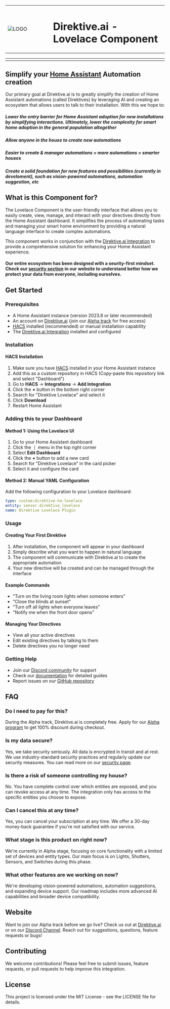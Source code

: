 <table>
  <tr>
    <td width="127"><img src="https://cdn.discordapp.com/icons/1397167613506748468/3647df6e0f15b5322003ce556a809e7a.png?size=160&quality=lossless" alt="LOGO" ></td>
    <td><h1>Direktive.ai - Lovelace Component</h1></td>
  </tr>
</table>
<table>
  <tr>
    <td width="250">
      <a aria-label="@DIREKTIVE-AI/HA-INTEGRATION" href="https://github.com/Direktive-ai/direktive-ha-integration" width="250">
        <img alt="" src="https://img.shields.io/badge/DIREKTIVE--AI/INTEGRATION-V0.9.0-blue?style=for-the-badge&labelColor=10131a&color=1EAEDB" align="center">
      </a>
    </td>
    <td width="250">
      <a aria-label="@IREKTIVE-AI/HA-LOVELACE" href="https://github.com/Direktive-ai/direktive-ha-lovlace">
        <img alt="" src="https://img.shields.io/badge/DIREKTIVE--AI/LOVELACE-V0.9.0-blue?style=for-the-badge&labelColor=10131a&color=1EAEDB" align="center">
      </a>
    </td>
    <td width="210">
      <a aria-label="Join the community on Discord" href="https://discord.gg/4M4ARJhz">
        <img alt="" src="https://img.shields.io/badge/Join%20the%20Discord-blueviolet.svg?style=for-the-badge&labelColor=10131a&logo=Discord&logoWidth=20&color=9b87f5" align="center">
      </a>
    </td>
  </tr>
</table>

## Simplify your [Home Assistant](https://www.home-assistant.io/) Automation creation
Our primary goal at Direktive.ai is to greatly simplify the creation of Home Assistant automations (called Direktives) by leveraging AI and creating an ecosystem that allows users to talk to their installation. With this we hope to:

##### Lower the entry barrier for Home Assistant adoption for new installations by simplifying interactions. Ultimately, lower the complexity for smart home adoption in the general population altogether

##### Allow anyone in the house to create new automations

##### Easier to create & manager automations = more automations = smarter houses

##### Create a solid foundation for new features and possibilities (currently in develoment), such as vision-powered automations, automation suggestion, etc

## What is this Component for?
The Lovelace Component is the user-friendly interface that allows you to easily create, view, manage, and interact with your directives directly from the Home Assistant dashboard. It simplifies the process of automating tasks and managing your smart home environment by providing a natural language interface to create complex automations.

This component works in conjunction with the [Direktive.ai Integration](https://github.com/Direktive-ai/direktive-ha-integration) to provide a comprehensive solution for enhancing your Home Assistant experience.

#### Our entire ecosystem has been designed with a seurity-first mindset. Check our <a href="https://direktive.ai/security">security section</a> in our website to understand better how we protect your data from everyone, including ourselves.

## Get Started

### Prerequisites
- A Home Assistant instance (version 2023.8 or later recommended)
- An account on [Direktive.ai](https://direktive.ai) (join our [Alpha track](https://direktive.ai/apply-for-alpha) for free access)
- [HACS](https://hacs.xyz/) installed (recommended) or manual installation capability
- The [Direktive.ai Integration](https://github.com/Direktive-ai/direktive-ha-integration) installed and configured

### Installation

#### HACS Installation
1. Make sure you have [HACS](https://hacs.xyz/) installed in your Home Assistant instance
2. Add this as a custom repository in HACS (Copy-paste this repository link and select "Dashboard")
3. Go to **HACS** → **Integrations** → **Add Integration**
4. Click the **+** button in the bottom right corner
5. Search for "Direktive Lovelace" and select it
6. Click **Download**
7. Restart Home Assistant

### Adding this to your Dashboard

#### Method 1: Using the Lovelace UI
1. Go to your Home Assistant dashboard
2. Click the **⋮** menu in the top right corner
3. Select **Edit Dashboard**
4. Click the **+** button to add a new card
5. Search for "Direktive Lovelace" in the card picker
6. Select it and configure the card

#### Method 2: Manual YAML Configuration
Add the following configuration to your Lovelace dashboard:

```yaml
type: custom:direktive-ha-lovelace
entity: sensor.direktive_lovelace
name: Direktive Lovelace Plugin
```

### Usage

#### Creating Your First Direktive
1. After installation, the component will appear in your dashboard
2. Simply describe what you want to happen in natural language
3. The component will communicate with Direktive.ai to create the appropriate automation
4. Your new directive will be created and can be managed through the interface

#### Example Commands
- "Turn on the living room lights when someone enters"
- "Close the blinds at sunset"
- "Turn off all lights when everyone leaves"
- "Notify me when the front door opens"

#### Managing Your Directives
- View all your active directives
- Edit existing directives by talking to them
- Delete directives you no longer need

### Getting Help
- Join our [Discord community](https://discord.gg/SsSvYbrp2J) for support
- Check our [documentation](https://direktive.ai/docs) for detailed guides
- Report issues on our [GitHub repository](https://github.com/Direktive-ai/direktive-ha-integration)

## FAQ

### Do I need to pay for this?
During the Alpha track, Direktive.ai is completely free. Apply for our [Alpha program](https://direktive.ai/apply-for-alpha) to get 100% discount during checkout.

### Is my data secure?
Yes, we take security seriously. All data is encrypted in transit and at rest. We use industry-standard security practices and regularly update our security measures. You can read more on our [security page](https://direktive.ai/security).

### Is there a risk of someone controlling my house?
No. You have complete control over which entities are exposed, and you can revoke access at any time. The integration only has access to the specific entities you choose to expose.

### Can I cancel this at any time?
Yes, you can cancel your subscription at any time. We offer a 30-day money-back guarantee if you're not satisfied with our service.

### What stage is this product on right now?
We're currently in Alpha stage, focusing on core functionality with a limited set of devices and entity types. Our main focus is on Lights, Shutters, Sensors, and Switches during this phase.

### What other features are we working on now?
We're developing vision-powered automations, automation suggestions, and expanding device support. Our roadmap includes more advanced AI capabilities and broader device compatibility.

## Website
Want to join our Alpha track before we go live? Check us out at [Direktive.ai](https://direktive.ai) or on our [Discord Channel](https://discord.gg/SsSvYbrp2J). Reach out for suggestions, questions, feature requests or bugs!

## Contributing
We welcome contributions! Please feel free to submit issues, feature requests, or pull requests to help improve this integration.

## License
This project is licensed under the MIT License - see the LICENSE file for details.